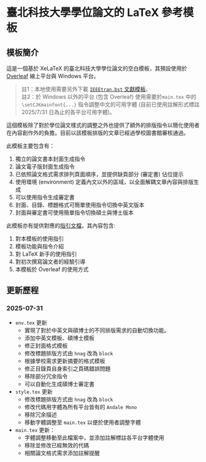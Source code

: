 # 臺北科技大學學位論文的 LaTeX 參考模板

## 模板簡介

這是一個基於 XeLaTeX 的臺北科技大學學位論文的空白模板，其預設使用於 [Overleaf](https://www.overleaf.com/) 線上平台與 Windows 平台。

> 註1：本地使用需要另外下載 [`IEEEtran.bst` 文獻模板](https://ctan.org/tex-archive/macros/latex/contrib/IEEEtran/bibtex)。  
> 註2：於 Windows 以外的平台 (包含 Overleaf) 使用需要於`main.tex` 中的 `\setCJKmainfont{...}` 指令調整中文的可用字體 (目前已使用註解形式標註 2025/7/31 日為止的各平台可用字體)。

這個模板除了對於學位論文樣式的調整之外也提供了額外的排版指令以簡化使用者在內容創作外的負擔。目前以該模板排版的文章已經過學校圖書館審核通過。

此模板主要包含有：  
1. 獨立的論文書本封面生成指令
2. 論文電子版封面生成指令
3. 已依照論文格式需求排列頁面順序，並提供缺頁部分 (審定書) 佔位提示
4. 使用環境 (environment) 定義內文以外的區域，以全面解耦文章內容與排版生成
5. 可以使用指令生成審定書
6. 封面、目錄、標題格式可簡單使用指令切換中英文版本
7. 封面與審定書可使用簡單指令切換碩士與博士版本

此模板亦有提供對應的[指引文檔](https://github.com/JoNISIN/NTUT-Thesis-Template-Guide)，其內容包含:
1. 對本模板的使用指引
2. 模板功能與指令介紹
3. 對 LaTeX 新手的使用指引
4. 對初次撰寫論文者的經驗引導
5. 本模板於 Overleaf 的使用方式

## 更新歷程

### 2025-07-31

- `env.tex` 更新
  - 實現了對於中英文與碩博士的不同排版需求的自動切換功能。
  - 添加中英文模板、碩博士模板
  - 修正封面格式模板
  - 修改標題排版方式由 `hnag` 改為 `block`
  - 根據學校需求更新摘要的格式模板
  - 修正目錄頁自身索引之頁碼錯誤問題
  - 移除部分冗余指令
  - 可以自動化生成碩博士審定書
- `style.tex` 更新
  - 修改標題排版方式由 `hnag` 改為 `block`
  - 修改代碼用字體為所有平台皆有的 `Andale Mono`
  - 移除冗余描述
  - 移動字體調整至 `main.tex` 以便於使用者調整字體
- `main.tex` 更新：
  - 字體調整移動至此檔案中，並添加註解標註各平台字體使用
  - 移除並修改已經無效的代碼
  - 相關論文格式需求添加註解提醒